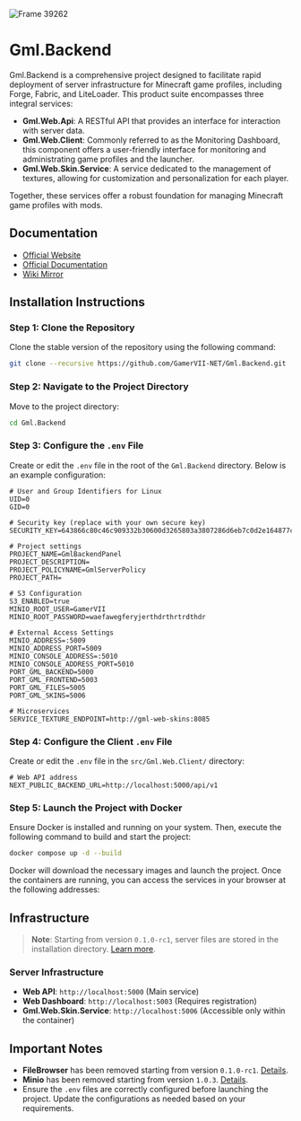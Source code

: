 ![Frame 39262](https://github.com/user-attachments/assets/4ac0a227-a246-474a-8aab-1af34b6f8497)

# Gml.Backend

Gml.Backend is a comprehensive project designed to facilitate rapid deployment of server infrastructure for Minecraft game profiles, including Forge, Fabric, and LiteLoader. This product suite encompasses three integral services:

- **Gml.Web.Api**: A RESTful API that provides an interface for interaction with server data.
- **Gml.Web.Client**: Commonly referred to as the Monitoring Dashboard, this component offers a user-friendly interface for monitoring and administrating game profiles and the launcher.
- **Gml.Web.Skin.Service**: A service dedicated to the management of textures, allowing for customization and personalization for each player.

Together, these services offer a robust foundation for managing Minecraft game profiles with mods.

## Documentation
- [Official Website](https://gml-launcher.github.io)
- [Official Documentation](https://gml-launcher.github.io/Gml.Docs)
- [Wiki Mirror](#)

## Installation Instructions

### Step 1: Clone the Repository
Clone the stable version of the repository using the following command:

```bash
git clone --recursive https://github.com/GamerVII-NET/Gml.Backend.git
```

### Step 2: Navigate to the Project Directory
Move to the project directory:

```bash
cd Gml.Backend
```

### Step 3: Configure the `.env` File
Create or edit the `.env` file in the root of the `Gml.Backend` directory. Below is an example configuration:

```plaintext
# User and Group Identifiers for Linux
UID=0
GID=0

# Security key (replace with your own secure key)
SECURITY_KEY=643866c80c46c909332b30600d3265803a3807286d6eb7c0d2e164877c809519

# Project settings
PROJECT_NAME=GmlBackendPanel
PROJECT_DESCRIPTION=
PROJECT_POLICYNAME=GmlServerPolicy
PROJECT_PATH=

# S3 Configuration
S3_ENABLED=true
MINIO_ROOT_USER=GamerVII
MINIO_ROOT_PASSWORD=waefawegferyjerthdrthrtrdthdr

# External Access Settings
MINIO_ADDRESS=:5009
MINIO_ADDRESS_PORT=5009
MINIO_CONSOLE_ADDRESS=:5010
MINIO_CONSOLE_ADDRESS_PORT=5010
PORT_GML_BACKEND=5000
PORT_GML_FRONTEND=5003
PORT_GML_FILES=5005
PORT_GML_SKINS=5006

# Microservices
SERVICE_TEXTURE_ENDPOINT=http://gml-web-skins:8085
```

### Step 4: Configure the Client `.env` File
Create or edit the `.env` file in the `src/Gml.Web.Client/` directory:

```plaintext
# Web API address
NEXT_PUBLIC_BACKEND_URL=http://localhost:5000/api/v1
```

### Step 5: Launch the Project with Docker
Ensure Docker is installed and running on your system. Then, execute the following command to build and start the project:

```bash
docker compose up -d --build
```

Docker will download the necessary images and launch the project. Once the containers are running, you can access the services in your browser at the following addresses:

## Infrastructure
> **Note**: Starting from version `0.1.0-rc1`, server files are stored in the installation directory. [Learn more](#).

### Server Infrastructure
- **Web API**: `http://localhost:5000` (Main service)
- **Web Dashboard**: `http://localhost:5003` (Requires registration)
- **Gml.Web.Skin.Service**: `http://localhost:5006` (Accessible only within the container)

## Important Notes
- **FileBrowser** has been removed starting from version `0.1.0-rc1`. [Details](#).
- **Minio** has been removed starting from version `1.0.3`. [Details](#).
- Ensure the `.env` files are correctly configured before launching the project. Update the configurations as needed based on your requirements.
